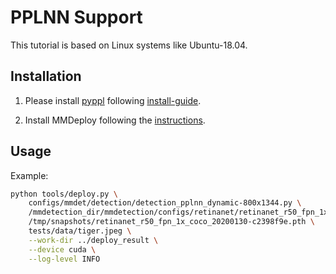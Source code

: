 # PPLNN Support

This tutorial is based on Linux systems like Ubuntu-18.04.

## Installation

1. Please install [pyppl](https://github.com/openppl-public/ppl.nn) following [install-guide](https://github.com/openppl-public/ppl.nn/blob/master/docs/en/building-from-source.md).

2. Install MMDeploy following the [instructions](../01-how-to-build/build_from_source.md).

## Usage

Example:

```bash
python tools/deploy.py \
    configs/mmdet/detection/detection_pplnn_dynamic-800x1344.py \
    /mmdetection_dir/mmdetection/configs/retinanet/retinanet_r50_fpn_1x_coco.py \
    /tmp/snapshots/retinanet_r50_fpn_1x_coco_20200130-c2398f9e.pth \
    tests/data/tiger.jpeg \
    --work-dir ../deploy_result \
    --device cuda \
    --log-level INFO
```
